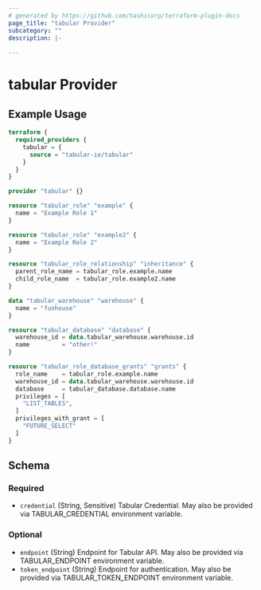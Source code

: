 ```yaml
---
# generated by https://github.com/hashicorp/terraform-plugin-docs
page_title: "tabular Provider"
subcategory: ""
description: |-
  
---
```


# tabular Provider



## Example Usage

```terraform
terraform {
  required_providers {
    tabular = {
      source = "tabular-io/tabular"
    }
  }
}

provider "tabular" {}

resource "tabular_role" "example" {
  name = "Example Role 1"
}

resource "tabular_role" "example2" {
  name = "Example Role 2"
}

resource "tabular_role_relationship" "inheritance" {
  parent_role_name = tabular_role.example.name
  child_role_name  = tabular_role.example2.name
}

data "tabular_warehouse" "warehouse" {
  name = "funhouse"
}

resource "tabular_database" "database" {
  warehouse_id = data.tabular_warehouse.warehouse.id
  name         = "other!"
}

resource "tabular_role_database_grants" "grants" {
  role_name    = tabular_role.example.name
  warehouse_id = data.tabular_warehouse.warehouse.id
  database     = tabular_database.database.name
  privileges = [
    "LIST_TABLES",
  ]
  privileges_with_grant = [
    "FUTURE_SELECT"
  ]
}
```

<!-- schema generated by tfplugindocs -->
## Schema

### Required

- `credential` (String, Sensitive) Tabular Credential. May also be provided via TABULAR_CREDENTIAL environment variable.

### Optional

- `endpoint` (String) Endpoint for Tabular API. May also be provided via TABULAR_ENDPOINT environment variable.
- `token_endpoint` (String) Endpoint for authentication. May also be provided via TABULAR_TOKEN_ENDPOINT environment variable.
